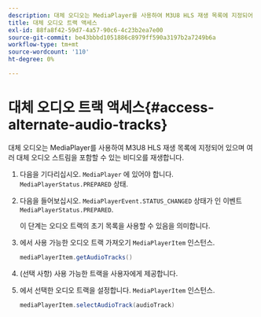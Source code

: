 ```yaml
---
description: 대체 오디오는 MediaPlayer를 사용하여 M3U8 HLS 재생 목록에 지정되어 있으며 여러 대체 오디오 스트림을 포함할 수 있는 비디오를 재생합니다.
title: 대체 오디오 트랙 액세스
exl-id: 88fa8f42-59d7-4a57-90c6-4c23b2ea7e00
source-git-commit: be43bbbd1051886c8979ff590a3197b2a7249b6a
workflow-type: tm+mt
source-wordcount: '110'
ht-degree: 0%

---
```


# 대체 오디오 트랙 액세스{#access-alternate-audio-tracks}

대체 오디오는 MediaPlayer를 사용하여 M3U8 HLS 재생 목록에 지정되어 있으며 여러 대체 오디오 스트림을 포함할 수 있는 비디오를 재생합니다.

1. 다음을 기다리십시오. `MediaPlayer` 에 있어야 합니다. `MediaPlayerStatus.PREPARED` 상태.
1. 다음을 들어보십시오. `MediaPlayerEvent.STATUS_CHANGED` 상태가 인 이벤트 `MediaPlayerStatus.PREPARED`.

   이 단계는 오디오 트랙의 초기 목록을 사용할 수 있음을 의미합니다.

1. 에서 사용 가능한 오디오 트랙 가져오기 `MediaPlayerItem` 인스턴스.

   ```java
   mediaPlayerItem.getAudioTracks()
   ```

1. (선택 사항) 사용 가능한 트랙을 사용자에게 제공합니다.
1. 에서 선택한 오디오 트랙을 설정합니다. `MediaPlayerItem` 인스턴스.

   ```java
   mediaPlayerItem.selectAudioTrack(audioTrack)
   ```
